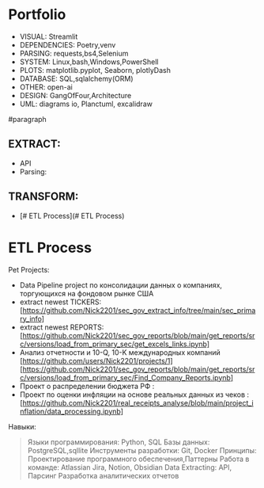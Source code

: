 # Portfolio

- VISUAL:       Streamlit
- DEPENDENCIES: Poetry,venv
- PARSING:      requests,bs4,Selenium
- SYSTEM:       Linux,bash,Windows,PowerShell
- PLOTS:        matplotlib.pyplot, Seaborn, plotlyDash
- DATABASE:     SQL,sqlalchemy(ORM)
- OTHER:        open-ai
- DESIGN:       GangOfFour,Architecture
- UML:          diagrams io, Planctuml, excalidraw

#paragraph
## EXTRACT:
- API
- Parsing: 
## TRANSFORM:
- [# ETL Process](# ETL Process)

# ETL Process
Pet Projects:
- Data Pipeline project по консолидации данных о компаниях, торгующихся на фондовом рынке США
- extract newest TICKERS:
[https://github.com/Nick2201/sec_gov_extract_info/tree/main/sec_primary_info]
- extract newest REPORTS:
[https://github.com/Nick2201/sec_gov_reports/blob/main/get_reports/src/versions/load_from_primary_sec/get_excels_links.ipynb]
- Анализ отчетности и 10-Q, 10-K международных компаний [https://github.com/users/Nick2201/projects/1]
[https://github.com/Nick2201/sec_gov_reports/blob/main/get_reports/src/versions/load_from_primary_sec/Find_Company_Reports.ipynb]
- Проект о распределении бюджета РФ :
- Проект по оценки инфляции на основе реальных данных из чеков :[https://github.com/Nick2201/real_receipts_analyse/blob/main/project_inflation/data_processing.ipynb]

Навыки:
> Языки программирования: Python, SQL
> Базы данных: PostgreSQL,sqllite
> Инструменты разработки: Git, Docker
> Принципы: Проектирование программного обеспечения,Паттерны
> Работа в команде: Atlassian Jira, Notion, Obsidian
> Data Extracting: API, Парсинг
> Разработка аналитических отчетов
